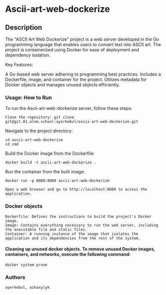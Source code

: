 # Ascii-art-web-dockerize
## Description

The "ASCII Art Web Dockerize" project is a web server developed in the Go programming language that enables users to convert text into ASCII art. The project is containerized using Docker for ease of deployment and dependency isolation.

Key Features:

A Go-based web server adhering to programming best practices.
Includes a Dockerfile, image, and container for the project.
Utilizes metadata for Docker objects and manages unused objects efficiently.

###  Usage: How to Run

To run the Ascii-art-web-dockerize server, follow these steps:

    Clone the repository: git clone git@git.01.alem.school:ayerkebul/ascii-art-web-dockerize.git


Navigate to the project directory:

    cd ascii-art-web-dockerize
    cd cmd

Build the Docker image from the Dockerfile:

    docker build -t ascii-art-web-dockerize .

Run the container from the built image:

    docker run -p 8080:8080 ascii-art-web-dockerize

    Open a web browser and go to http://localhost:8080 to access the application.

### Docker objects 
    Dockerfile: Defines the instructions to build the project's Docker image.
    Image: Contains everything necessary to run the web server, including the executable file and static files.
    Container: A running instance of the image that isolates the application and its dependencies from the rest of the system.

#### Cleaning up unused docker objects. To remove unused Docker images, containers, and networks, execute the following command: 
    docker system prune


### Authors
    ayerkebul, azhaxylyk